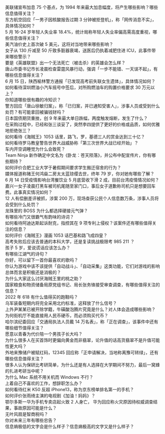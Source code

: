 美联储宣布加息 75 个基点，为 1994 年来最大加息幅度，将产生哪些影响？哪些信息值得关注？  
东方航空回应「一男子因核酸报告过期 3 分钟被拒登机」，称「网传消息不实」，具体情况如何？  
5 月 16-24 岁年轻人失业率 18.4%，统计局称年轻人失业率偏高需高度重视，哪些信息值得关注？  
美汽油价史上首次破 5 美元，这将对当地带来哪些影响？  
女子从 130 斤减至 50 斤致多脏器衰竭，送医后仍执着减肥住进 ICU，此事件带来哪些警示？  
要是《英雄联盟》出一个无法死亡（被击杀）的英雄会怎么样？  
唐山市委书记市长凌晨检查雷霆风暴行动，强调「一步不能错、一天误不起」，有哪些信息值得关注？  
6 月 15 日，陕西榆林警方通报「已发现高考前失联女生遗体」，具体情况如何？  
如何看待深圳燃油小汽车摇号中签后，对所购燃油车的购置价格要求 30 万元以上？  
你知道哪些很有趣的冷知识？  
警方回应「唐山徐敏归案」，称「已归案，并已通知受害人」，涉事人员或受到什么处罚？有可能拿回被骗钱财吗？  
日本国债期货重挫，创 9 年来最大单日跌幅，两度触发熔断，发生了什么？  
在采购过程中，已经和张三谈妥了，突然李四提供了更好的价格或品质，如何优雅地拒绝张三？  
如何看待《海贼王》1053 话里，路飞，罗，基德三人的赏金达到三十亿？  
如何看待罗马教皇警告世界大战威胁称「第三次世界大战已经开始」？  
车内开空调睡觉为什么会致死？  
Team Ninja 新作确定中文名为《卧龙：苍天陨落》，并公布中配宣传片，你有哪些期待？  
如何评价合肥工业大学于暑假期间要求学生搬迁宿舍的行为？  
媒体报道称赌王何鸿燊二房太太蓝琼缨去世，终年 79 岁，你对她有哪些了解？  
6 月 14 日受疫情影响台湾餐饮业 5 月底营收下滑 2 成，目前台湾疫情情况如何？  
嘉兴一女子凌晨打黑车被司机尾随至家门口，事后女子道歉称司机只是想要回车费。此事真实情况如何？  
12 人有偿删差评被抓，涉案 200 万，现场查获公民个人信息数万条，涉事人员将会受到什么处罚？  
龙珠里的 BOSS 为什么都选择硬接元气弹？  
有哪些冷门又很霸气有韵味的诗词？  
如何看待阿迪达斯起诉耐克，指控其在 9 项专利上侵权？该案件还有哪些值得关注的信息？  
如何评价《海贼王》漫画 1053 话巴基和路飞成四皇？  
高考失败后应该去普通的本科大学，还是复读挑战极限考 985 211 ？  
孩子 5 岁，爱说谎话应该怎么办？  
有哪些江湖气的诗句？  
你好，可以留下一首你最喜欢的歌吗？  
你认为游戏中该不该提供「自动战斗」、「自动采集」这类功能，它们对游戏的影响总体而言是积极还是消极的？  
为什么大家这么讨厌海贼王里的桃之助？  
国家粮食和物资储备局原党组书记、局长张务锋接受审查调查，有哪些值得关注的信息？  
2022 年 618 有什么值得买的跑鞋吗？  
乌军装备短期内将完全采用北约标准，这释放了什么信号？  
上外尹某某已被开除学籍，牛磺酸泡腾片究竟是什么？对人体会造成哪些影响？  
为何街机厅不能直接用人民币硬币，而必须购买代币？  
哈尔滨纪委回应「交通局执法人员戴 14 万名表」，称「正在调查」，该事件中还有哪些细节值得关注？  
愿意以青春为代价陪一个男孩子长大吗？  
为什么很多人在买首饰时更偏向黄金而非翡翠，论升值的话高货翡翠不是升值可能性更大吗？  
外地来豫储户被赋红码，12345 回应称「正申请解决，当地称离豫可转绿」，还有哪些信息值得关注？  
很多人认为保研比考研简单，为什么还是有人选择在大学期间不努力，最后一窝蜂的扎进考研当中呢？  
为什么 Mac 系统不用关机而 Windows 不行？  
上着自己不喜欢的工作，想辞职怎么办？  
如何看待红米 K50 反超 iPhone13，称为京东榜单排名第一的手机？  
如何评价张雨绮主演的电视剧《加油！妈妈》？  
鄂尔多斯一华为手机专卖店起火致 2 人身亡， 华为回应称火灾原因待权威调查结果，事故原因可能是什么？  
无叶风扇是智商税吗？  
你对未来三年有哪些忠告？  
信息熵极低的文字会是什么样子？信息熵极高的文字又是什么样子？  
